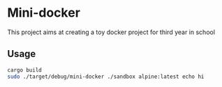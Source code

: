 # Mini-docker

This project aims at creating a toy docker project for third year in school

## Usage

```bash
cargo build
sudo ./target/debug/mini-docker ./sandbox alpine:latest echo hi
```
